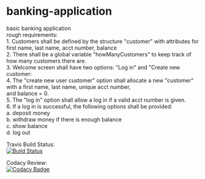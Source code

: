 # banking-application
basic banking application<br />
rough requirements:<br />
    1. Customers shall be defined by the structure "customer" with attributes for first name, last name, acct number, balance<br />
    2. There shall be a global variable "howManyCustomers" to keep track of how many customers there are.<br />
    3. Welcome screen shall have two options: "Log in" and "Create new customer:<br />
    4. The "create new user customer" option shall allocate a new "customer" with a first name, last name, unique acct number,<br />
       and balance = 0.<br />
    5. The "log in" option shall allow a log in if a valid acct number is given.<br />
    6. If a log in is successful, the following options shall be provided:<br />
        a. deposit money<br />
        b. withdraw money if there is enough balance<br />
        c. show balance<br />
        d. log out<br />
    
Travis Build Status:<br />
[![Build Status](https://travis-ci.com/Erick-D-S/banking-application.svg?branch=master)](https://travis-ci.com/Erick-D-S/banking-application)<br />

Codacy Review:<br />
[![Codacy Badge](https://app.codacy.com/project/badge/Grade/4ed056e9d2cd44c2a6c3eee3dbd86241)](https://www.codacy.com/manual/Erick-D-S/banking-application?utm_source=github.com&amp;utm_medium=referral&amp;utm_content=Erick-D-S/banking-application&amp;utm_campaign=Badge_Grade)<br />
